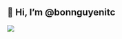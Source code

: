 ## 👋 Hi, I’m @bonnguyenitc

<!-- ![bonnguyenitc's github stats](https://github-readme-stats.vercel.app/api?username=bonnguyenitc&count_private=true&show_icons=true&theme=radical) -->

<!-- - 👋 Hi, I’m @bonnguyenitc
- 👀 I’m interested in ...
- 🌱 I’m currently learning ...
- 💞️ I’m looking to collaborate on ...
- 📫 How to reach me ... -->

<!---
bonnguyenitc/bonnguyenitc is a ✨ special ✨ repository because its `README.md` (this file) appears on your GitHub profile.
You can click the Preview link to take a look at your changes.
--->

<a>
  <img align="center" src="https://github-readme-stats.vercel.app/api?username=bonnguyenitc&show_icons=true&theme=tokyonight" />
</a>
<!-- <a>
  <img align="center" src="https://github-readme-stats.vercel.app/api/top-langs/?username=bonnguyenitc&layout=compact&show_icons=true&theme=tokyonight" />
</a> -->
